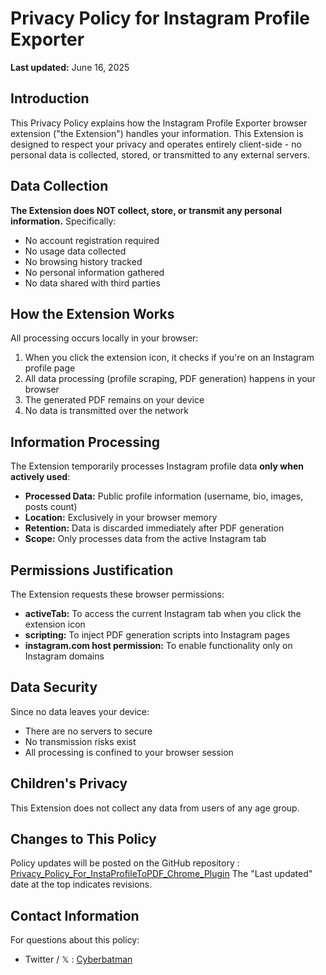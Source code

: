 Privacy Policy for Instagram Profile Exporter
=============================================

**Last updated:** June 16, 2025

Introduction
------------

This Privacy Policy explains how the Instagram Profile Exporter browser extension ("the Extension") handles your information. This Extension is designed to respect your privacy and operates entirely client-side - no personal data is collected, stored, or transmitted to any external servers.

Data Collection
---------------

**The Extension does NOT collect, store, or transmit any personal information.** Specifically:

*   No account registration required
*   No usage data collected
*   No browsing history tracked
*   No personal information gathered
*   No data shared with third parties

How the Extension Works
-----------------------

All processing occurs locally in your browser:

1.  When you click the extension icon, it checks if you're on an Instagram profile page
2.  All data processing (profile scraping, PDF generation) happens in your browser
3.  The generated PDF remains on your device
4.  No data is transmitted over the network

Information Processing
----------------------

The Extension temporarily processes Instagram profile data **only when actively used**:

*   **Processed Data:** Public profile information (username, bio, images, posts count)
*   **Location:** Exclusively in your browser memory
*   **Retention:** Data is discarded immediately after PDF generation
*   **Scope:** Only processes data from the active Instagram tab

Permissions Justification
-------------------------

The Extension requests these browser permissions:

*   **activeTab:** To access the current Instagram tab when you click the extension icon
*   **scripting:** To inject PDF generation scripts into Instagram pages
*   **instagram.com host permission:** To enable functionality only on Instagram domains

Data Security
-------------

Since no data leaves your device:

*   There are no servers to secure
*   No transmission risks exist
*   All processing is confined to your browser session

Children's Privacy
------------------

This Extension does not collect any data from users of any age group.

Changes to This Policy
----------------------

Policy updates will be posted on the GitHub repository : [Privacy_Policy_For_InstaProfileToPDF_Chrome_Plugin]([https://x.com/cyberbatman_](https://github.com/g-h-0-S-t/Privacy_Policy_For_InstaProfileToPDF_Chrome_Plugin))  
The "Last updated" date at the top indicates revisions.

Contact Information
-------------------

For questions about this policy:

*   Twitter / 𝕏 : [Cyberbatman](https://x.com/cyberbatman_)
